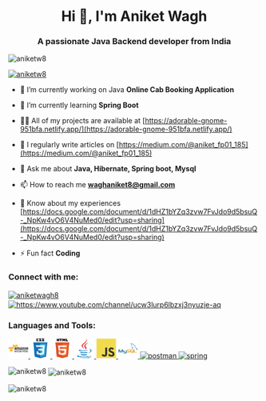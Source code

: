 <h1 align="center">Hi 👋, I'm Aniket Wagh</h1>
<h3 align="center">A passionate Java Backend developer from India</h3>

<p align="left"> <img src="https://komarev.com/ghpvc/?username=aniketw8&label=Profile%20views&color=0e75b6&style=flat" alt="aniketw8" /> </p>

<p align="left"> <a href="https://github.com/ryo-ma/github-profile-trophy"><img src="https://github-profile-trophy.vercel.app/?username=aniketw8" alt="aniketw8" /></a> </p>

- 🔭 I’m currently working on Java **Online Cab Booking Application**

- 🌱 I’m currently learning **Spring Boot**

- 👨‍💻 All of my projects are available at [https://adorable-gnome-951bfa.netlify.app/](https://adorable-gnome-951bfa.netlify.app/)

- 📝 I regularly write articles on [https://medium.com/@aniket_fp01_185](https://medium.com/@aniket_fp01_185)

- 💬 Ask me about **Java, Hibernate, Spring boot, Mysql**

- 📫 How to reach me **waghaniket8@gmail.com**

- 📄 Know about my experiences [https://docs.google.com/document/d/1dHZ1bYZq3zvw7FvJdo9d5bsuQ-_NpKw4vO6V4NuMed0/edit?usp=sharing](https://docs.google.com/document/d/1dHZ1bYZq3zvw7FvJdo9d5bsuQ-_NpKw4vO6V4NuMed0/edit?usp=sharing)

- ⚡ Fun fact **Coding**

<h3 align="left">Connect with me:</h3>
<p align="left">
<a href="https://linkedin.com/in/aniketwagh8" target="blank"><img align="center" src="https://raw.githubusercontent.com/rahuldkjain/github-profile-readme-generator/master/src/images/icons/Social/linked-in-alt.svg" alt="aniketwagh8" height="30" width="40" /></a>
<a href="https://www.youtube.com/c/https://www.youtube.com/channel/ucw3lurp6lbzxj3nyuzje-aq" target="blank"><img align="center" src="https://raw.githubusercontent.com/rahuldkjain/github-profile-readme-generator/master/src/images/icons/Social/youtube.svg" alt="https://www.youtube.com/channel/ucw3lurp6lbzxj3nyuzje-aq" height="30" width="40" /></a>
</p>

<h3 align="left">Languages and Tools:</h3>
<p align="left"> <a href="https://aws.amazon.com" target="_blank" rel="noreferrer"> <img src="https://raw.githubusercontent.com/devicons/devicon/master/icons/amazonwebservices/amazonwebservices-original-wordmark.svg" alt="aws" width="40" height="40"/> </a> <a href="https://www.w3schools.com/css/" target="_blank" rel="noreferrer"> <img src="https://raw.githubusercontent.com/devicons/devicon/master/icons/css3/css3-original-wordmark.svg" alt="css3" width="40" height="40"/> </a> <a href="https://www.w3.org/html/" target="_blank" rel="noreferrer"> <img src="https://raw.githubusercontent.com/devicons/devicon/master/icons/html5/html5-original-wordmark.svg" alt="html5" width="40" height="40"/> </a> <a href="https://www.java.com" target="_blank" rel="noreferrer"> <img src="https://raw.githubusercontent.com/devicons/devicon/master/icons/java/java-original.svg" alt="java" width="40" height="40"/> </a> <a href="https://developer.mozilla.org/en-US/docs/Web/JavaScript" target="_blank" rel="noreferrer"> <img src="https://raw.githubusercontent.com/devicons/devicon/master/icons/javascript/javascript-original.svg" alt="javascript" width="40" height="40"/> </a> <a href="https://www.mysql.com/" target="_blank" rel="noreferrer"> <img src="https://raw.githubusercontent.com/devicons/devicon/master/icons/mysql/mysql-original-wordmark.svg" alt="mysql" width="40" height="40"/> </a> <a href="https://postman.com" target="_blank" rel="noreferrer"> <img src="https://www.vectorlogo.zone/logos/getpostman/getpostman-icon.svg" alt="postman" width="40" height="40"/> </a> <a href="https://spring.io/" target="_blank" rel="noreferrer"> <img src="https://www.vectorlogo.zone/logos/springio/springio-icon.svg" alt="spring" width="40" height="40"/> </a> </p>

<p><img align="left" src="https://github-readme-stats.vercel.app/api/top-langs?username=aniketw8&show_icons=true&locale=en&layout=compact" alt="aniketw8" /></p>

<p>&nbsp;<img align="center" src="https://github-readme-stats.vercel.app/api?username=aniketw8&show_icons=true&locale=en" alt="aniketw8" /></p>

<p><img align="center" src="https://github-readme-streak-stats.herokuapp.com/?user=aniketw8&" alt="aniketw8" /></p>

